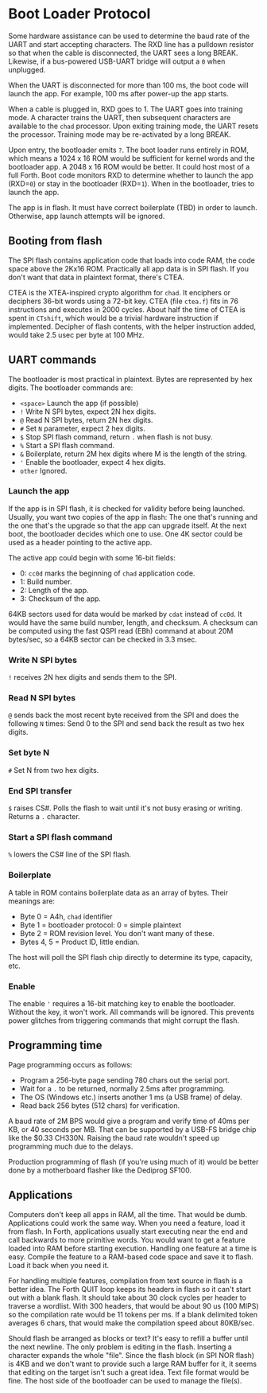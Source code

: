 # Boot Loader Protocol

Some hardware assistance can be used to determine the baud rate of the UART
and start accepting characters.
The RXD line has a pulldown resistor so that when the cable is
disconnected, the UART sees a long BREAK.
Likewise, if a bus-powered USB-UART bridge will output a `0`
when unplugged.

When the UART is disconnected for more than 100 ms, the boot code will
launch the app. For example, 100 ms after power-up the app starts.

When a cable is plugged in, RXD goes to 1. 
The UART goes into training mode.
A <space> character trains the UART, then subsequent characters are
available to the `chad` processor.
Upon exiting training mode, the UART resets the processor.
Training mode may be re-activated by a long BREAK.

Upon entry, the bootloader emits `?`.
The boot loader runs entirely in ROM, which means a 1024 x 16 ROM
would be sufficient for kernel words and the bootloader app.
A 2048 x 16 ROM would be better. It could host most of a full Forth.
Boot code monitors RXD to determine whether to launch the app (RXD=`0`)
or stay in the bootloader (RXD=`1`). When in the bootloader, <space>
tries to launch the app. 

The app is in flash.
It must have correct boilerplate (TBD) in order to launch.
Otherwise, app launch attempts will be ignored.

## Booting from flash

The SPI flash contains application code that loads into code RAM,
the code space above the 2Kx16 ROM.
Practically all app data is in SPI flash.
If you don't want that data in plaintext format, there's CTEA.

CTEA is the XTEA-inspired crypto algorithm for `chad`.
It enciphers or deciphers 36-bit words using a 72-bit key.
CTEA (file `ctea.f`) fits in 76 instructions and executes in 2000 cycles.
About half the time of CTEA is spent in `CTshift`,
which would be a trivial hardware instruction if implemented.
Decipher of flash contents, with the helper instruction added,
would take 2.5 usec per byte at 100 MHz.

## UART commands

The bootloader is most practical in plaintext.
Bytes are represented by hex digits.
The bootloader commands are:

- `<space>` Launch the app (if possible)
- `!` Write N SPI bytes, expect 2N hex digits.
- `@` Read N SPI bytes, return 2N hex digits.
- `#` Set `N` parameter, expect 2 hex digits.
- `$` Stop SPI flash command, return `.` when flash is not busy.
- `%` Start a SPI flash command.
- `&` Boilerplate, return 2M hex digits where M is the length of the string.
- `'` Enable the bootloader, expect 4 hex digits.
- `other` Ignored.

### Launch the app

If the app is in SPI flash, it is checked for validity before being launched.
Usually, you want two copies of the app in flash: The one that's running and
the one that's the upgrade so that the app can upgrade itself.
At the next boot, the bootloader decides which one to use.
One 4K sector could be used as a header pointing to the active app.

The active app could begin with some 16-bit fields:
- 0: `cc0d` marks the beginning of `chad` application code.
- 1: Build number.
- 2: Length of the app.
- 3: Checksum of the app.

64KB sectors used for data would be marked by `cdat` instead of `cc0d`.
It would have the same build number, length, and checksum.
A checksum can be computed using the fast QSPI read (EBh) command at about
20M bytes/sec, so a 64KB sector can be checked in 3.3 msec.

### Write N SPI bytes

`!` receives 2N hex digits and sends them to the SPI.

### Read N SPI bytes

`@` sends back the most recent byte received from the SPI and does the following
`N` times: Send 0 to the SPI and send back the result as two hex digits. 

### Set byte N

`#` Set N from two hex digits.

### End SPI transfer

`$` raises CS#.
Polls the flash to wait until it's not busy erasing or writing.
Returns a `.` character.

### Start a SPI flash command

`%` lowers the CS# line of the SPI flash.

### Boilerplate

A table in ROM contains boilerplate data as an array of bytes.
Their meanings are:

- Byte 0 = A4h, `chad` identifier
- Byte 1 = bootloader protocol: 0 = simple plaintext
- Byte 2 = ROM revision level. You don't want many of these.
- Bytes 4, 5 = Product ID, little endian.

The host will poll the SPI flash chip directly to determine its type,
capacity, etc. 

### Enable

The enable `'` requires a 16-bit matching key to enable the bootloader.
Without the key, it won't work. All commands will be ignored.
This prevents power glitches from triggering commands that might
corrupt the flash.

## Programming time

Page programming occurs as follows:

- Program a 256-byte page sending 780 chars out the serial port.
- Wait for a `.` to be returned, normally 2.5ms after programming.
- The OS (Windows etc.) inserts another 1 ms (a USB frame) of delay.
- Read back 256 bytes (512 chars) for verification.

A baud rate of 2M BPS would give a program and verify time of 40ms per KB,
or 40 seconds per MB.
That can be supported by a USB-FS bridge chip like the $0.33 CH330N.
Raising the baud rate wouldn't speed up programming much due to the delays.

Production programming of flash (if you're using much of it) would be
better done by a motherboard flasher like the Dediprog SF100.

## Applications

Computers don't keep all apps in RAM, all the time. That would be dumb.
Applications could work the same way.
When you need a feature, load it from flash.
In Forth, applications usually start executing near the end and call backwards
to more primitive words. 
You would want to get a feature loaded into RAM before starting execution.
Handling one feature at a time is easy.
Compile the feature to a RAM-based code space and save it to flash.
Load it back when you need it.

For handling multiple features,
compilation from text source in flash is a better idea.
The Forth QUIT loop keeps its headers in flash so it can't start out with a
blank flash.
It should take about 30 clock cycles per header to traverse a wordlist.
With 300 headers, that would be about 90 us (100 MIPS) so the compilation
rate would be 11 tokens per ms. If a blank delimited token averages 6 chars,
that would make the compilation speed about 80KB/sec.

Should flash be arranged as blocks or text?
It's easy to refill a buffer until the next newline.
The only problem is editing in the flash.
Inserting a character expands the whole "file".
Since the flash block (in SPI NOR flash) is 4KB and we don't want to provide
such a large RAM buffer for it, 
it seems that editing on the target isn't such a great idea.
Text file format would be fine.
The host side of the bootloader can be used to manage the file(s).
